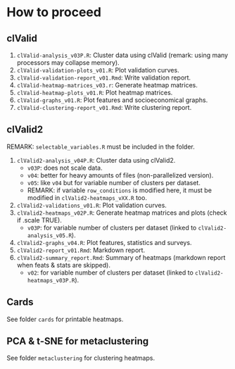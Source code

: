 # How to proceed

## clValid
1. ``clValid-analysis_v03P.R``: Cluster data using clValid (remark: using many processors may collapse memory).
2. ``clValid-validation-plots_v01.R``: Plot validation curves.
3. ``clValid-validation-report_v01.Rmd``: Write validation report.
4. ``clValid-heatmap-matrices_v03.r``: Generate heatmap matrices.
5. ``clValid-heatmap-plots_v01.R``: Plot heatmap matrices.
6. ``clValid-graphs_v01.R``: Plot features and socioeconomical graphs.
7. ``clValid-clustering-report_v01.Rmd``: Write clustering report.

## clValid2
REMARK: ``selectable_variables.R`` must be included in the folder.
1. ``clValid2-analysis_v04P.R``: Cluster data using clValid2.
	* ``v03P``: does not scale data.
	* ``v04``: better for heavy amounts of files (non-parallelized version).
	* ``v05``: like ``v04`` but for variable number of clusters per dataset.
	* REMARK: if variable ``row_conditions`` is modified here, it must be modified in ``clValid2-heatmaps_vXX.R`` too.
2. ``clValid2-validations_v01.R``: Plot validation curves.
3. ``clValid2-heatmaps_v02P.R``: Generate heatmap matrices and plots (check if .scale TRUE).
    * ``v03P``: for variable number of clusters per dataset (linked to ``clValid2-analysis_v05.R``).
4. ``clValid2-graphs_v04.R``: Plot features, statistics and surveys.
5. ``clValid2-report_v01.Rmd``: Markdown report.
6. ``clValid2-summary_report.Rmd``: Summary of heatmaps (markdown report when feats & stats are skipped).
    * ``v02``: for variable number of clusters per dataset (linked to ``clValid2-heatmaps_v03P.R``).

## Cards
See folder ``cards`` for printable heatmaps.

## PCA & t-SNE for metaclustering
See folder ``metaclustering`` for clustering heatmaps.